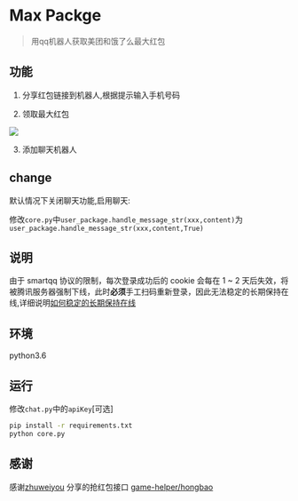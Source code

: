 # Max Packge

>用qq机器人获取美团和饿了么最大红包

## 功能

1. 分享红包链接到机器人,根据提示输入手机号码

2. 领取最大红包

![](http://ww1.sinaimg.cn/large/006wYWbGly1fowkc0crx3j30bh0cswf3.jpg)

3. 添加聊天机器人

## change

默认情况下关闭聊天功能,启用聊天:

修改<code>core.py</code>中<code>user_package.handle_message_str(xxx,content)</code>为
<code>user_package.handle_message_str(xxx,content,True)</code>

## 说明

由于 smartqq 协议的限制，每次登录成功后的 cookie 会每在 1 ~ 2 天后失效，将被腾讯服务器强制下线，此时<b>必须</b>手工扫码重新登录，因此无法稳定的长期保持在线,详细说明[如何稳定的长期保持在线](https://github.com/pandolia/qqbot/blob/master/faq.md#%E5%A6%82%E4%BD%95%E7%A8%B3%E5%AE%9A%E7%9A%84%E9%95%BF%E6%9C%9F%E4%BF%9D%E6%8C%81%E5%9C%A8%E7%BA%BF)

## 环境

python3.6


## 运行

修改<code>chat.py</code>中的<code>apiKey</code>[可选]

```bash
pip install -r requirements.txt
python core.py
```

## 感谢

感谢[zhuweiyou](https://github.com/zhuweiyou) 分享的抢红包接口
[game-helper/hongbao](https://github.com/game-helper/hongbao)
